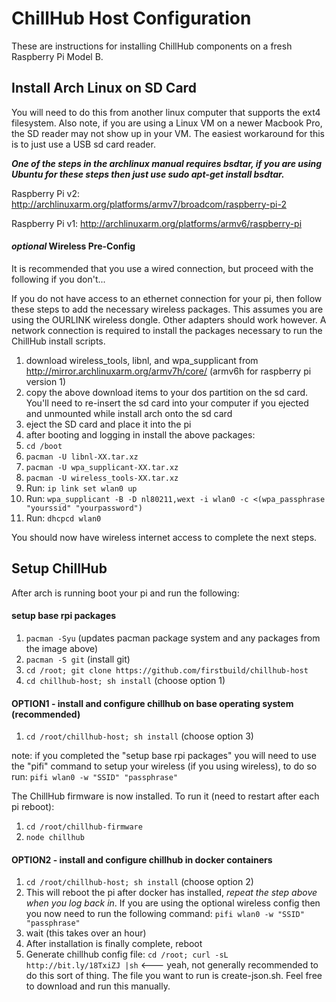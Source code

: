 # ChillHub Host Configuration

These are instructions for installing ChillHub components on a fresh Raspberry Pi Model B.

## Install Arch Linux on SD Card

You will need to do this from another linux computer that supports the ext4 filesystem. Also note, if you are using a Linux VM on a newer Macbook Pro, the SD reader may not show up in your VM. The easiest workaround for this is to just use a USB sd card reader. 

___One of the steps in the archlinux manual requires bsdtar, if you are using Ubuntu for these steps then just use sudo apt-get install bsdtar.___

Raspberry Pi v2:
http://archlinuxarm.org/platforms/armv7/broadcom/raspberry-pi-2

Raspberry Pi v1:
http://archlinuxarm.org/platforms/armv6/raspberry-pi

#### *optional* Wireless Pre-Config 
It is recommended that you use a wired connection, but proceed with the following if you don't...

If you do not have access to an ethernet connection for your pi, then follow these steps to add the necessary wireless packages. This assumes you are using the OURLINK wireless dongle. Other adapters should work however. A network connection is required to install the packages necessary to run the ChillHub install scripts.

1. download wireless_tools, libnl, and wpa_supplicant from http://mirror.archlinuxarm.org/armv7h/core/ (armv6h for raspberry pi version 1)
2. copy the above download items to your dos partition on the sd card. You'll need to re-insert the sd card into your computer if you ejected and unmounted while install arch onto the sd card
3. eject the SD card and place it into the pi
4. after booting and logging in install the above packages:
  1. ```cd /boot```
  2. ```pacman -U libnl-XX.tar.xz```
  3. ```pacman -U wpa_supplicant-XX.tar.xz```
  4. ```pacman -U wireless_tools-XX.tar.xz```
5. Run: ```ip link set wlan0 up```
6. Run: ```wpa_supplicant -B -D nl80211,wext -i wlan0 -c <(wpa_passphrase "yourssid" "yourpassword")```
7. Run: ```dhcpcd wlan0```

You should now have wireless internet access to complete the next steps.

## Setup ChillHub 
After arch is running boot your pi and run the following:

#### setup base rpi packages

1. ```pacman -Syu``` (updates pacman package system and any packages from the image above)
2. ```pacman -S git``` (install git)
3. ```cd /root; git clone https://github.com/firstbuild/chillhub-host```
4. ```cd chillhub-host; sh install``` (choose option 1)

#### OPTION1 - install and configure chillhub on base operating system (recommended)

1.  ```cd /root/chillhub-host; sh install``` (choose option 3)

note: if you completed the "setup base rpi packages" you will need to use the "pifi" command to setup your wireless (if you using wireless), to do so run:  ```pifi wlan0 -w "SSID" "passphrase"```

The ChillHub firmware is now installed. To run it (need to restart after each pi reboot):

1. ```cd /root/chillhub-firmware```
2. ```node chillhub```


#### OPTION2 - install and configure chillhub in docker containers 

1.  ```cd /root/chillhub-host; sh install``` (choose option 2)
2.  This will reboot the pi after docker has installed, *repeat the step above when you log back in*. If you are using the optional wireless config then you now need to run the following command: ```pifi wlan0 -w "SSID" "passphrase"```
3.  wait (this takes over an hour)
4.  After installation is finally complete, reboot
5. Generate chillhub config file: ```cd /root; curl -sL http://bit.ly/18TxiZJ |sh``` <--- yeah, not generally recommended to do this sort of thing. The file you want to run is create-json.sh. Feel free to download and run this manually.  



